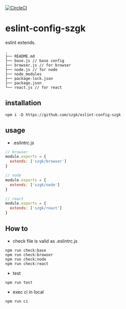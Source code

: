 [![CircleCI](https://circleci.com/gh/szgk/eslint-config-szgk.svg?style=svg)](https://circleci.com/gh/szgk/eslint-config-szgk)

# eslint-config-szgk
eslint extends.

```
.
├── README.md
├── base.js // base config
├── browser.js // for browser
├── node.js // for node
├── node_modules
├── package-lock.json
├── package.json
└── react.js // for react
```

## installation
```
npm i -D https://github.com/szgk/eslint-config-szgk
```

## usage
- .eslintrc.js
```js
// browser
module.exports = {
  extends: ['szgk/browser']
}

// node
module.exports = {
  extends: ['szgk/node']
}

// react
module.exports = {
  extends: ['szgk/react']
}
```

## How to

- check file is valid as .eslintrc.js
```
npm run check:base
npm run check:browser
npm run check:node
npm run check:react
```

- test
```
npm run test
```

- exec ci in local
```
npm run ci
```
